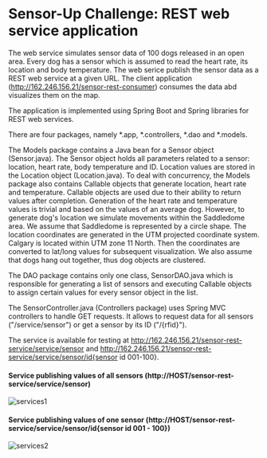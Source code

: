 Sensor-Up Challenge: REST web service application
================
The web service simulates sensor data of 100 dogs released in an open area. Every dog has a sensor which is assumed to read the heart rate, its location and body temperature. The web serice publish the sensor data as a REST web service at a given URL. The client application (http://162.246.156.21/sensor-rest-consumer) consumes the data abd visualizes them on the map.

The application is implemented using Spring Boot and Spring libraries for REST web services. 

There are four packages, namely *.app, *.controllers, *.dao and *.models.

The Models package contains a Java bean for a Sensor object (Sensor.java). The Sensor object holds all parameters related to a sensor: location, heart rate, body temperature and ID. Location values are stored in the Location object (Location.java).
To deal with concurrency, the Models package also contains Callable objects that generate location, heart rate and temperature. Callable objects are used due to their ability to return values after completion.
Generation of the heart rate and temperature values is trivial and based on the values of an average dog. However, to generate dog's location we simulate movements within the Saddledome area. We assume that Saddledome is represented by a circle shape. The location coordinates are generated in the UTM projected coordinate system. Calgary is located within UTM zone 11 North. Then the coordinates are converted to lat/long values for subsequent visualization. We also assume that dogs hang out together, thus dog objects are clustered.

The DAO package contains only one class, SensorDAO.java which is responsible for generating a list of sensors and executing Callable objects to assign certain values for every sensor object in the list.

The SensorController.java (Controllers package) uses Spring MVC controllers to handle GET requests. It allows to request data for all sensors ("/service/sensor") or get a sensor by its ID ("/{rfid}").

The service is available for testing at http://162.246.156.21/sensor-rest-service/service/sensor and http://162.246.156.21/sensor-rest-service/service/sensor/id{sensor id 001-100}.

#### Service publishing values of all sensors (http://HOST/sensor-rest-service/service/sensor)
![services1](https://cloud.githubusercontent.com/assets/7506777/7259422/71b3cae4-e820-11e4-9137-a9fbc6cd6da0.png)

#### Service publishing values of one sensor (http://HOST/sensor-rest-service/service/sensor/id{sensor id 001 - 100})
![services2](https://cloud.githubusercontent.com/assets/7506777/7259423/71cb755e-e820-11e4-9246-a0a208b31577.png)

